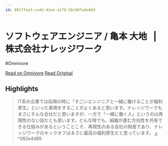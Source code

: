 ```yaml
---
id: 881ffea3-ca4d-41ee-a179-5bcb0fade668
---
```


# ソフトウェアエンジニア / 亀本 大地   | 株式会社ナレッジワーク
#Omnivore

[Read on Omnivore](https://omnivore.app/me/-191c596aaa9)
[Read Original](https://kwork.studio/story/kamemoto)

## Highlights

> IT系の企業では採用の時に「すごいエンジニアと一緒に働けることが福利厚生」といった表現をすることがよくあると思います。ナレッジワークもまさにそんな会社だと思いますが、一方で「一緒に働く人」というのは再現性のない話だとも思います。どんな時でも、組織が進む方向性を共有できる仕組みがあるということこそ、再現性のある会社の財産であり、ナレッジワークのキックオフはまさに最高の福利厚生だと思っています。 [⤴️](https://omnivore.app/me/-191c596aaa9#082e4d89-4245-49ff-9494-b59376a17b64)  ^082e4d89

